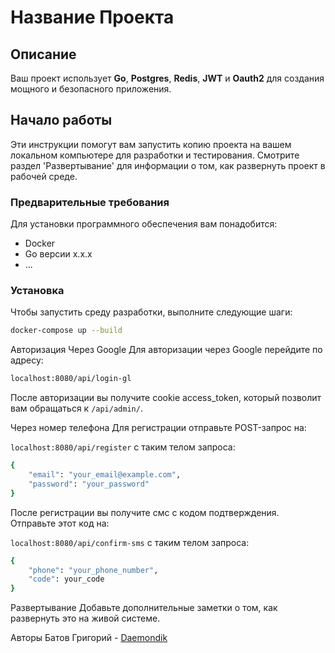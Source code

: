 # Название Проекта

## Описание

Ваш проект использует **Go**, **Postgres**, **Redis**, **JWT** и **Oauth2** для создания мощного и безопасного приложения.

## Начало работы

Эти инструкции помогут вам запустить копию проекта на вашем локальном компьютере для разработки и тестирования. Смотрите раздел 'Развертывание' для информации о том, как развернуть проект в рабочей среде.

### Предварительные требования

Для установки программного обеспечения вам понадобится:

- Docker
- Go версии x.x.x
- ...

### Установка

Чтобы запустить среду разработки, выполните следующие шаги:

```bash
docker-compose up --build
```
Авторизация
Через Google
Для авторизации через Google перейдите по адресу:

```bash
localhost:8080/api/login-gl
```
После авторизации вы получите cookie access_token, который позволит вам обращаться к `/api/admin/`.

Через номер телефона
Для регистрации отправьте POST-запрос на:

`localhost:8080/api/register`
с таким телом запроса:

```bash
{
    "email": "your_email@example.com",
    "password": "your_password"
}
```
После регистрации вы получите смс с кодом подтверждения. Отправьте этот код на:

`localhost:8080/api/confirm-sms`
с таким телом запроса:

```bash
{
    "phone": "your_phone_number",
    "code": your_code
}
```
Развертывание
Добавьте дополнительные заметки о том, как развернуть это на живой системе.

Авторы
Батов Григорий - [Daemondik](https://github.com/Daemondik)